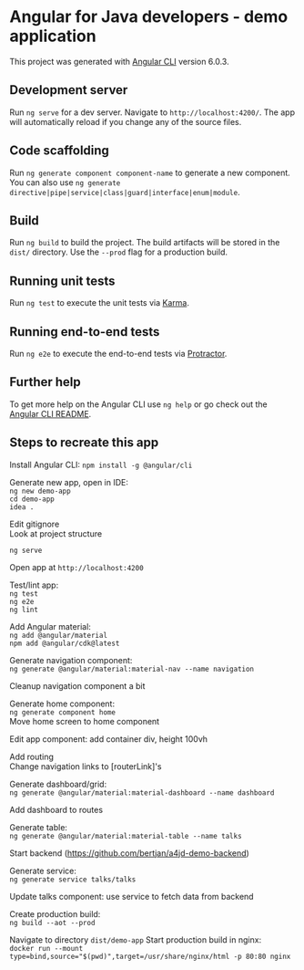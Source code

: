 # Angular for Java developers - demo application

This project was generated with [Angular CLI](https://github.com/angular/angular-cli) version 6.0.3.

## Development server

Run `ng serve` for a dev server. Navigate to `http://localhost:4200/`. The app will automatically reload if you change any of the source files.

## Code scaffolding

Run `ng generate component component-name` to generate a new component. You can also use `ng generate directive|pipe|service|class|guard|interface|enum|module`.

## Build

Run `ng build` to build the project. The build artifacts will be stored in the `dist/` directory. Use the `--prod` flag for a production build.

## Running unit tests

Run `ng test` to execute the unit tests via [Karma](https://karma-runner.github.io).

## Running end-to-end tests

Run `ng e2e` to execute the end-to-end tests via [Protractor](http://www.protractortest.org/).

## Further help

To get more help on the Angular CLI use `ng help` or go check out the [Angular CLI README](https://github.com/angular/angular-cli/blob/master/README.md).



## Steps to recreate this app
Install Angular CLI:
`npm install -g @angular/cli` 

Generate new app, open in IDE:  
`ng new demo-app`  
`cd demo-app`  
`idea .`

Edit gitignore  
Look at project structure

`ng serve`

Open app at `http://localhost:4200`

Test/lint app:  
`ng test`  
`ng e2e`  
`ng lint`

Add Angular material:  
`ng add @angular/material`  
`npm add @angular/cdk@latest`

Generate navigation component:  
`ng generate @angular/material:material-nav --name navigation`

Cleanup navigation component a bit

Generate home component:  
`ng generate component home`  
Move home screen to home component  

Edit app component: add container div, height 100vh

Add routing  
Change navigation links to [routerLink]'s  

Generate dashboard/grid:  
`ng generate @angular/material:material-dashboard --name dashboard`

Add dashboard to routes

Generate table:  
`ng generate @angular/material:material-table --name talks`

Start backend (https://github.com/bertjan/a4jd-demo-backend)

Generate service:  
`ng generate service talks/talks`

Update talks component: use service to fetch data from backend 

Create production build:  
`ng build --aot --prod` 

Navigate to directory `dist/demo-app` 
Start production build in nginx:   
`docker run --mount type=bind,source="$(pwd)",target=/usr/share/nginx/html -p 80:80 nginx`
